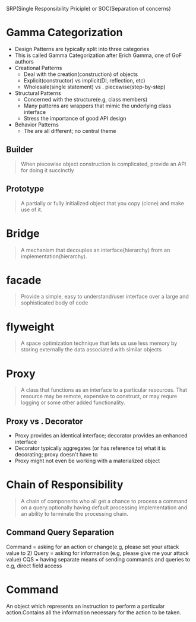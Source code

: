 SRP(Single  Responsibility Priciple) or SOC(Separation of concerns)

# Gamma Categorization

+ Design Patterns are typically split into three categories
+ This is called Gamma Categorization after Erich Gamma, one of GoF authors
+ Creational Patterns
  + Deal with the creation(construction) of objects
  + Explicit(constructor) vs implicit(DI, reflection, etc)
  + Wholesale(single statement) vs . piecewise(step-by-step)
+ Structural Patterns
  + Concerned with the structure(e.g, class members)
  + Many patterns are wrappers that mimic the underlying class interface
  + Stress the importance of good API design
+ Behavior Patterns
  + The are all different; no central theme

## Builder

> When piecewise object construction is complicated, provide an API for doing it succinctly

## Prototype

> A partially or fully initialized object that you copy (clone) and make use of it.

# Bridge

> A mechanism that decouples an interface(hierarchy) from an implementation(hierarchy).

# facade

> Provide a simple, easy to understand/user interface over a large and sophisticated body of code

# flyweight

> A space optimization technique that lets us use less memory by storing externally the data associated with similar objects

# Proxy

> A class that functions as an interface to a particular resources. That resource may be remote, expensive to construct, or may requre logging or some other added functionality.


## Proxy vs . Decorator

+ Proxy provides an identical interface; decorator provides an enhanced interface
+ Decorator typically aggregates (or has reference to) what it is decorating; proxy doesn't have to
+ Proxy might not even be working with a materialized object

# Chain of Responsibility

> A chain of components who all get a chance to process a command on a query.optionally having default processing implementation and an ability to terminate the processing chain.


## Command Query Separation

Command = asking for an action or change(e.g, please set your attack value to 2)
Query = asking for information (e.g, please give me your attack value)
CQS = having separate means of sending commands and queries to e.g, direct field access


# Command

An object which represents an instruction to perform a particular action.Contains all the information necessary for the action to be taken.



